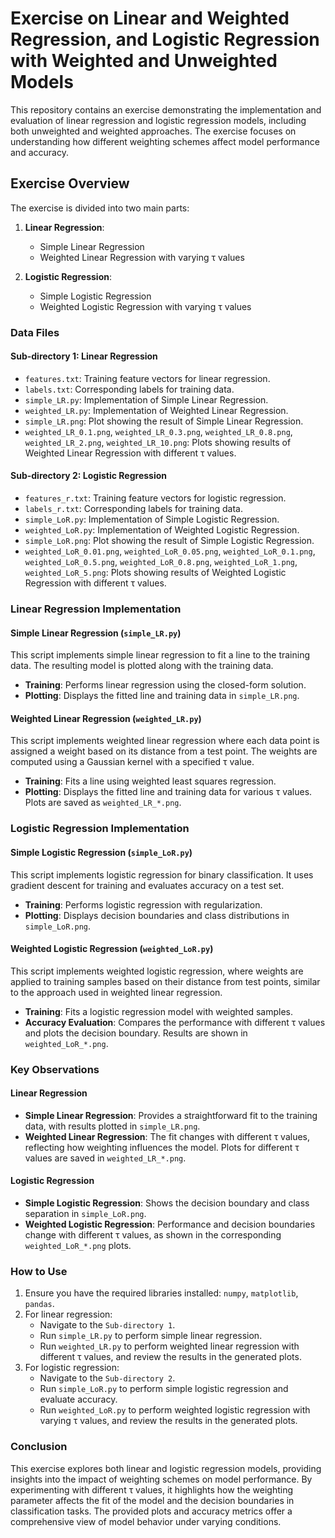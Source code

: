 # Exercise on Linear and Weighted Regression, and Logistic Regression with Weighted and Unweighted Models

This repository contains an exercise demonstrating the implementation and evaluation of linear regression and logistic regression models, including both unweighted and weighted approaches. The exercise focuses on understanding how different weighting schemes affect model performance and accuracy.

## Exercise Overview

The exercise is divided into two main parts:

1. **Linear Regression**:
   - Simple Linear Regression
   - Weighted Linear Regression with varying τ values

2. **Logistic Regression**:
   - Simple Logistic Regression
   - Weighted Logistic Regression with varying τ values

### Data Files

#### Sub-directory 1: Linear Regression
- `features.txt`: Training feature vectors for linear regression.
- `labels.txt`: Corresponding labels for training data.
- `simple_LR.py`: Implementation of Simple Linear Regression.
- `weighted_LR.py`: Implementation of Weighted Linear Regression.
- `simple_LR.png`: Plot showing the result of Simple Linear Regression.
- `weighted_LR_0.1.png`, `weighted_LR_0.3.png`, `weighted_LR_0.8.png`, `weighted_LR_2.png`, `weighted_LR_10.png`: Plots showing results of Weighted Linear Regression with different τ values.

#### Sub-directory 2: Logistic Regression
- `features_r.txt`: Training feature vectors for logistic regression.
- `labels_r.txt`: Corresponding labels for training data.
- `simple_LoR.py`: Implementation of Simple Logistic Regression.
- `weighted_LoR.py`: Implementation of Weighted Logistic Regression.
- `simple_LoR.png`: Plot showing the result of Simple Logistic Regression.
- `weighted_LoR_0.01.png`, `weighted_LoR_0.05.png`, `weighted_LoR_0.1.png`, `weighted_LoR_0.5.png`, `weighted_LoR_0.8.png`, `weighted_LoR_1.png`, `weighted_LoR_5.png`: Plots showing results of Weighted Logistic Regression with different τ values.

### Linear Regression Implementation

#### Simple Linear Regression (`simple_LR.py`)

This script implements simple linear regression to fit a line to the training data. The resulting model is plotted along with the training data.

- **Training**: Performs linear regression using the closed-form solution.
- **Plotting**: Displays the fitted line and training data in `simple_LR.png`.

#### Weighted Linear Regression (`weighted_LR.py`)

This script implements weighted linear regression where each data point is assigned a weight based on its distance from a test point. The weights are computed using a Gaussian kernel with a specified τ value.

- **Training**: Fits a line using weighted least squares regression.
- **Plotting**: Displays the fitted line and training data for various τ values. Plots are saved as `weighted_LR_*.png`.

### Logistic Regression Implementation

#### Simple Logistic Regression (`simple_LoR.py`)

This script implements logistic regression for binary classification. It uses gradient descent for training and evaluates accuracy on a test set.

- **Training**: Performs logistic regression with regularization.
- **Plotting**: Displays decision boundaries and class distributions in `simple_LoR.png`.

#### Weighted Logistic Regression (`weighted_LoR.py`)

This script implements weighted logistic regression, where weights are applied to training samples based on their distance from test points, similar to the approach used in weighted linear regression.

- **Training**: Fits a logistic regression model with weighted samples.
- **Accuracy Evaluation**: Compares the performance with different τ values and plots the decision boundary. Results are shown in `weighted_LoR_*.png`.

### Key Observations

#### Linear Regression
- **Simple Linear Regression**: Provides a straightforward fit to the training data, with results plotted in `simple_LR.png`.
- **Weighted Linear Regression**: The fit changes with different τ values, reflecting how weighting influences the model. Plots for different τ values are saved in `weighted_LR_*.png`.

#### Logistic Regression
- **Simple Logistic Regression**: Shows the decision boundary and class separation in `simple_LoR.png`.
- **Weighted Logistic Regression**: Performance and decision boundaries change with different τ values, as shown in the corresponding `weighted_LoR_*.png` plots.

### How to Use

1. Ensure you have the required libraries installed: `numpy`, `matplotlib`, `pandas`.
2. For linear regression:
   - Navigate to the `Sub-directory 1`.
   - Run `simple_LR.py` to perform simple linear regression.
   - Run `weighted_LR.py` to perform weighted linear regression with different τ values, and review the results in the generated plots.
3. For logistic regression:
   - Navigate to the `Sub-directory 2`.
   - Run `simple_LoR.py` to perform simple logistic regression and evaluate accuracy.
   - Run `weighted_LoR.py` to perform weighted logistic regression with varying τ values, and review the results in the generated plots.

### Conclusion

This exercise explores both linear and logistic regression models, providing insights into the impact of weighting schemes on model performance. By experimenting with different τ values, it highlights how the weighting parameter affects the fit of the model and the decision boundaries in classification tasks. The provided plots and accuracy metrics offer a comprehensive view of model behavior under varying conditions.
